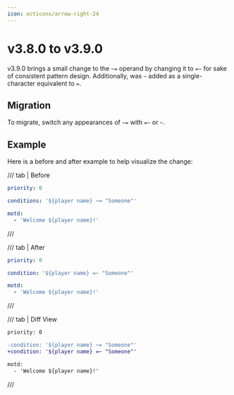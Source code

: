 ```yaml
---
icon: octicons/arrow-right-24
---
```


# v3.8.0 to v3.9.0

v3.9.0 brings a small change to the `~=` operand by changing it to `=~` for sake of consistent pattern design. Additionally, was `~` added as a single-character equivalent to `=`.

## Migration

To migrate, switch any appearances of `~=` with `=~` or `~`.

## Example

Here is a before and after example to help visualize the change:

/// tab | Before
```yaml
priority: 0

conditions: '${player name} ~= "Someone"'

motd:
  - 'Welcome ${player name}!'
```
///

/// tab | After
```yaml
priority: 0

condition: '${player name} =~ "Someone"'

motd:
  - 'Welcome ${player name}!'
```
///

/// tab | Diff View
```diff
priority: 0

-condition: '${player name} ~= "Someone"'
+condition: '${player name} =~ "Someone"'

motd:
  - 'Welcome ${player name}!'
```
///